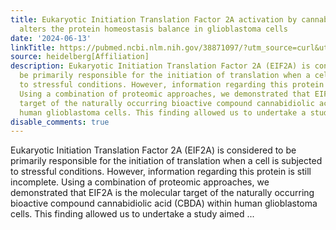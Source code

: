 ```yaml
---
title: Eukaryotic Initiation Translation Factor 2A activation by cannabidiolic acid
  alters the protein homeostasis balance in glioblastoma cells
date: '2024-06-13'
linkTitle: https://pubmed.ncbi.nlm.nih.gov/38871097/?utm_source=curl&utm_medium=rss&utm_campaign=pubmed-2&utm_content=1FakS-2QOkCT8HsMOQP1bCRQ4YzyumYOmxmF0moLsQ3dFB1E9V&fc=20220326224207&ff=20240614182310&v=2.18.0.post9+e462414
source: heidelberg[Affiliation]
description: Eukaryotic Initiation Translation Factor 2A (EIF2A) is considered to
  be primarily responsible for the initiation of translation when a cell is subjected
  to stressful conditions. However, information regarding this protein is still incomplete.
  Using a combination of proteomic approaches, we demonstrated that EIF2A is the molecular
  target of the naturally occurring bioactive compound cannabidiolic acid (CBDA) within
  human glioblastoma cells. This finding allowed us to undertake a study aimed ...
disable_comments: true
---
```

Eukaryotic Initiation Translation Factor 2A (EIF2A) is considered to be primarily responsible for the initiation of translation when a cell is subjected to stressful conditions. However, information regarding this protein is still incomplete. Using a combination of proteomic approaches, we demonstrated that EIF2A is the molecular target of the naturally occurring bioactive compound cannabidiolic acid (CBDA) within human glioblastoma cells. This finding allowed us to undertake a study aimed ...